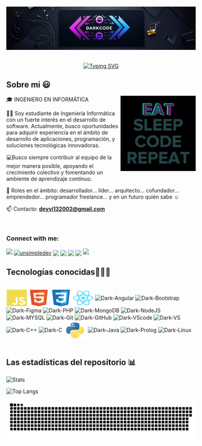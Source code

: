 ![MasterHead](img/banner.jpg)

<!-- Title -->
<br>
<div align="center">
 <a href="https://github.com/DarkCode21">
  <img src="https://readme-typing-svg.demolab.com?font=Fira+Code&size=28&duration=3000&pause=500&center=true&vCenter=true&width=435&lines=%e2%9c%a8+Deyvi+Villegas+%e2%9c%a8;%f0%9f%93%9a+Software+Developer+%f0%9f%92%bb;Welcome+To+My+Profile+%f0%9f%91%80" alt="Typing SVG" />
 </a>
</div>

<!--Intro start-->
<h2>Sobre mi 😃</h2>
<p align="left">
🎓 INGENIERO EN INFORMÁTICA

<img src="img/EatSleepCodeRepeat.gif" alt="Coding" width=200 height=200 align="right">

👨‍🎓 Soy estudiante de Ingeniería Informática con un fuerte interés en el desarrollo de software. Actualmente, busco oportunidades para adquirir experiencia en el ámbito de desarrollo de aplicaciones, programación, y soluciones tecnológicas innovadoras.

💻Busco siempre contribuir al equipo de la mejor manera posible, apoyando el    crecimiento colectivo y fomentando un ambiente de aprendizaje continuo.

📝 Roles en el ámbito: desarrollador... líder... arquitecto... cofundador... emprendedor... programador freelance... y en un futuro quién sabe ☺️

📫 Contacto: **deyvi132002@gmail.com**
  </p>
<br>

<!-- Contact -->
<h3 align="left">Connect with me:</h3>
<p align="left">
  <a href="https://github.com/404"><img src="https://user-images.githubusercontent.com/73097560/115834477-dbab4500-a447-11eb-908a-139a6edaec5c.gif"></a>
  <a href="https://fb.com/deyvirolan.villegasolano.9" target="blank"><img align="center" src="https://img.shields.io/badge/Facebook-1877F2?style=for-the-badge&logo=facebook&logoColor=white" alt="unsimpledev"  /></a>
  <a href="https://www.instagram.com/deyvi_v_/" target="_blank"><img align="center" src="https://img.shields.io/badge/-Instagram-%23E4405F?style=for-the-badge&logo=instagram logoColor=white" target="_blank"></a> 
  <a href="https://www.youtube.com/channel/UC9b7tarQuSeAN2ozPAeuY6w" target="_blank"><img align="center" src="https://img.shields.io/badge/YouTube-FF0000?style=for-the-badge&logo=youtube&logoColor=white" target="_blank"></a>      
  <a href = "mailto:deyvi132002@gmail.com"><img align="center" src="https://img.shields.io/badge/-Gmail-%23333?style=for-the-badge&logo=gmail&logoColor=white" target="_blank"></a>        
  <a href="https://www.linkedin.com/in/deyvi-villegas/" target="_blank"><img align="center" src="https://img.shields.io/badge/-LinkedIn-%230077B5?style=for-the-badge&logo=linkedin&logoColor=white" target="_blank"></a>
  <a href="https://github.com/404"><img src="https://user-images.githubusercontent.com/73097560/115834477-dbab4500-a447-11eb-908a-139a6edaec5c.gif"></a>
</p>

<!-- Technologies -->
<h2 >Tecnologías conocidas👨🏻‍💻</h2>

<div style="display: inline_block"><br>
  <img align="center" alt="Dark-Js" height="45" width="55" src="https://raw.githubusercontent.com/devicons/devicon/master/icons/javascript/javascript-plain.svg">
  <img align="center" alt="Dark-HTML" height="45" width="55" src="https://raw.githubusercontent.com/devicons/devicon/master/icons/html5/html5-original.svg">
  <img align="center" alt="Dark-CSS" height="45" width="55" src="https://raw.githubusercontent.com/devicons/devicon/master/icons/css3/css3-original.svg">
  <img align="center" alt="Dark-React" height="45" width="55" src="https://raw.githubusercontent.com/devicons/devicon/master/icons/react/react-original.svg">
  <img align="center" alt="Dark-Angular" height="55" width="60" src="https://cdn.jsdelivr.net/gh/devicons/devicon@latest/icons/angular/angular-original.svg"> 
  <img align="center" alt="Dark-Bootstrap" height="50" width="55" src="https://cdn.jsdelivr.net/gh/devicons/devicon@latest/icons/bootstrap/bootstrap-original.svg"> 
  <img align="center" alt="Dark-Figma" height="40" width="50" src="https://cdn.jsdelivr.net/gh/devicons/devicon@latest/icons/figma/figma-original.svg">    
  <img align="center" alt="Dark-PHP" height="50" width="60" src="https://cdn.jsdelivr.net/gh/devicons/devicon@latest/icons/php/php-original.svg">  
  <img align="center" alt="Dark-MongoDB" height="40" width="45" src="https://cdn.jsdelivr.net/gh/devicons/devicon@latest/icons/mongodb/mongodb-original.svg">    
  <img align="center" alt="Dark-NodeJS" height="55" width="55" src="https://cdn.jsdelivr.net/gh/devicons/devicon@latest/icons/nodejs/nodejs-original-wordmark.svg"> 
  <img align="center" alt="Dark-MYSQL" height="50" width="55" src="https://cdn.jsdelivr.net/gh/devicons/devicon@latest/icons/mysql/mysql-original-wordmark.svg"> 
  <img align="center" alt="Dark-Git" height="45" width="55" src="https://cdn.jsdelivr.net/gh/devicons/devicon@latest/icons/git/git-original.svg">
  <img align="center" alt="Dark-GitHub" height="45" width="55" src="https://cdn.jsdelivr.net/gh/devicons/devicon@latest/icons/github/github-original.svg">
  <img align="center" alt="Dark-VScode" height="40" width="50" src="https://cdn.jsdelivr.net/gh/devicons/devicon@latest/icons/vscode/vscode-original.svg">
  <img align="center" alt="Dark-VS" height="40" width="50" src="https://cdn.jsdelivr.net/gh/devicons/devicon@latest/icons/visualstudio/visualstudio-original.svg">
  <img align="center" alt="Dark-C++" height="50" width="60" src="https://cdn.jsdelivr.net/gh/devicons/devicon@latest/icons/cplusplus/cplusplus-original.svg">
  <img align="center" alt="Dark-C" height="50" width="60" src="https://cdn.jsdelivr.net/gh/devicons/devicon@latest/icons/c/c-original.svg">
  <img align="center" alt="Dark-Python" height="50" width="60" src="https://raw.githubusercontent.com/devicons/devicon/master/icons/python/python-original.svg">
  <img align="center" alt="Dark-Java" height="50" width="60" src="https://cdn.jsdelivr.net/gh/devicons/devicon@latest/icons/java/java-original.svg">
  <img align="center" alt="Dark-Prolog" height="50" width="60" src="https://cdn.jsdelivr.net/gh/devicons/devicon@latest/icons/prolog/prolog-original.svg">
  <img align="center" alt="Dark-Linux" height="50" width="60" src="https://cdn.jsdelivr.net/gh/devicons/devicon@latest/icons/linux/linux-original.svg">
</div>

<!-- Stats -->
<br>
  <h2 >Las estadísticas del repositorio 📊</h2>
 
 ![Stats](https://github-readme-stats.vercel.app/api?username=DarkCode21&include_all_commits=true&count_private=true&show_icons=true&line_height=20&theme=radical)

  ![Top Langs](https://github-readme-stats.vercel.app/api/top-langs/?username=DarkCode21&langs_count=8&theme=radical)

<!-- Snake -->
 <picture>
  <source media="(prefers-color-scheme: dark)" srcset="https://raw.githubusercontent.com/DarkCode21/DarkCode21/output/github-contribution-grid-snake-dark.svg">
  <source media="(prefers-color-scheme: light)" srcset="https://raw.githubusercontent.com/DarkCode21/DarkCode21/output/github-contribution-grid-snake.svg">
  <img alt="github contribution grid snake animation" src="https://raw.githubusercontent.com/DarkCode21/DarkCode21/output/github-contribution-grid-snake.svg">
</picture>
